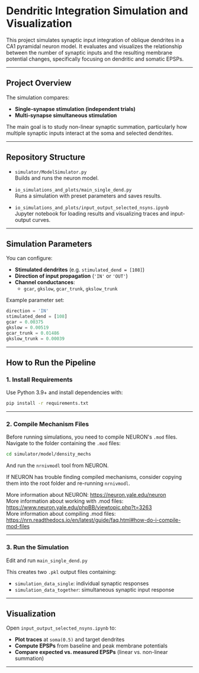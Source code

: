 # Dendritic Integration Simulation and Visualization

This project simulates synaptic input integration of oblique dendrites in a CA1 pyramidal neuron model. 
It evaluates and visualizes the relationship between the number of synaptic inputs and the resulting membrane potential changes, specifically focusing on dendritic and somatic EPSPs.

---

## Project Overview

The simulation compares:
- **Single-synapse stimulation (independent trials)**
- **Multi-synapse simultaneous stimulation**

The main goal is to study non-linear synaptic summation, particularly how multiple synaptic inputs interact at the soma and selected dendrites.

---

## Repository Structure

- `simulator/ModelSimulator.py`  
  Builds and runs the neuron model.
  
- `io_simulations_and_plots/main_single_dend.py`  
  Runs a simulation with preset parameters and saves results.

- `io_simulations_and_plots/input_output_selected_nsyns.ipynb`  
  Jupyter notebook for loading results and visualizing traces and input-output curves.

---

## Simulation Parameters

You can configure:
- **Stimulated dendrites** (e.g. `stimulated_dend = [108]`)
- **Direction of input propagation** (`'IN'` or `'OUT'`)
- **Channel conductances**:
  - `gcar`, `gkslow`, `gcar_trunk`, `gkslow_trunk`

Example parameter set:

```python
direction = 'IN'
stimulated_dend = [108]
gcar = 0.00375
gkslow = 0.00519
gcar_trunk = 0.01486
gkslow_trunk = 0.00039
```

---

## How to Run the Pipeline
### 1. **Install Requirements**

Use Python 3.9+ and install dependencies with:

```bash
pip install -r requirements.txt
```

---

### 2. **Compile Mechanism Files**

Before running simulations, you need to compile NEURON's `.mod` files.
Navigate to the folder containing the `.mod` files:

```bash
cd simulator/model/density_mechs
```
And run the `nrnivmodl` tool from NEURON.

If NEURON has trouble finding compiled mechanisms, consider copying them into the root folder and re-running `nrnivmodl`.

More information about NEURON: https://neuron.yale.edu/neuron<br>
More information about working with .mod files: https://www.neuron.yale.edu/phpBB/viewtopic.php?t=3263<br>
More information about compiling .mod files: https://nrn.readthedocs.io/en/latest/guide/faq.html#how-do-i-compile-mod-files

---

### 3. Run the Simulation

Edit and run `main_single_dend.py`

This creates two `.pkl` output files containing:
- `simulation_data_single`: individual synaptic responses
- `simulation_data_together`: simultaneous synaptic input response

---

## Visualization

Open `input_output_selected_nsyns.ipynb` to:

- **Plot traces** at `soma(0.5)` and target dendrites
- **Compute EPSPs** from baseline and peak membrane potentials
- **Compare expected vs. measured EPSPs** (linear vs. non-linear summation)

---

